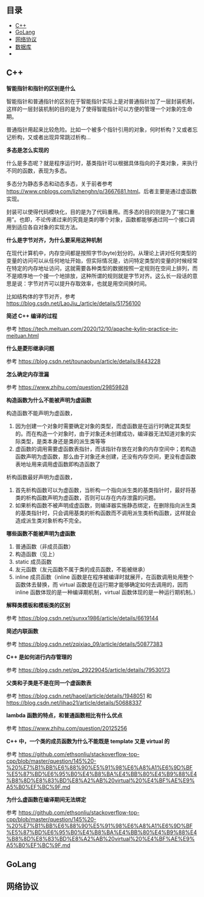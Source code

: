 ## 目录

- [C++](#C++)
- [GoLang](#GoLang)
- [网络协议](#网络协议)
- [数据库](#数据库)
- []()


## C++

**智能指针和指针的区别是什么**

智能指针和普通指针的区别在于智能指针实际上是对普通指针加了一层封装机制，这样的一层封装机制的目的是为了使得智能指针可以方便的管理一个对象的生命期。

普通指针用起来比较危险。比如一个被多个指针引用的对象，何时析构？又或者忘记析构，又或者出现异常跳过析构...

**多态是怎么实现的**

什么是多态呢？就是程序运行时，基类指针可以根据具体指向的子类对象，来执行不同的函数，表现为多态。

多态分为静态多态和动态多态，关于前者参考 <https://www.cnblogs.com/lizhenghn/p/3667681.html>。后者主要是通过虚函数实现。

封装可以使得代码模块化，目的是为了代码重用。而多态的目的则是为了“接口重用”。也即，不论传递过来的究竟是类的哪个对象，函数都能够通过同一个接口调用到适应各自对象的实现方法。

**什么是字节对齐，为什么要采用这种机制**

在现代计算机中，内存空间都是按照字节(byte)划分的。从理论上讲对任何类型的变量的访问可以从任何地址开始，但实际情况是，访问特定类型的变量的时候经常在特定的内存地址访问，这就需要各种类型的数据按照一定规则在空间上排列，而不是顺序地一个接一个地排放，这种所谓的规则就是字节对齐。这么长一段话的意思是说：字节对齐可以提升存取效率，也就是用空间换时间。

比如结构体的字节对齐，参考 <https://blog.csdn.net/LaoJiu_/article/details/51756100>

**简述 C++ 编译的过程**

参考 <https://tech.meituan.com/2020/12/10/apache-kylin-practice-in-meituan.html>

**什么是菱形继承问题**

参考 <https://blog.csdn.net/tounaobun/article/details/8443228>

**怎么确定内存泄漏**

参考 <https://www.zhihu.com/question/29859828>

**构造函数为什么不能被声明为虚函数**

构造函数不能声明为虚函数，

1. 因为创建一个对象时需要确定对象的类型，而虚函数是在运行时确定其类型的。而在构造一个对象时，由于对象还未创建成功，编译器无法知道对象的实际类型，是类本身还是类的派生类等等
2. 虚函数的调用需要虚函数表指针，而该指针存放在对象的内存空间中；若构造函数声明为虚函数，那么由于对象还未创建，还没有内存空间，更没有虚函数表地址用来调用虚函数即构造函数了

析构函数最好声明为虚函数，

1. 首先析构函数可以为虚函数，当析构一个指向派生类的基类指针时，最好将基类的析构函数声明为虚函数，否则可以存在内存泄露的问题。
2. 如果析构函数不被声明成虚函数，则编译器实施静态绑定，在删除指向派生类的基类指针时，只会调用基类的析构函数而不调用派生类析构函数，这样就会造成派生类对象析构不完全。

**哪些函数不能被声明为虚函数**

1. 普通函数（非成员函数）
2. 构造函数（见上）
3. static 成员函数
4. 友元函数（友元函数不属于类的成员函数，不能被继承）
5. inline 成员函数（inline 函数是在程序被编译时就展开，在函数调用处用整个函数体去替换，而 virtual 函数是在运行期才能够确定如何去调用的，因而 inline 函数体现的是一种编译期机制，virtual 函数体现的是一种运行期机制。）

**解释类模板和模板类的区别**

参考 <https://blog.csdn.net/sunxx1986/article/details/6619144>

**简述内联函数**

参考 <https://blog.csdn.net/zqixiao_09/article/details/50877383>

**C++ 是如何进行内存管理的**

参考 <https://blog.csdn.net/qq_29229045/article/details/79530173>

**父类和子类是不是在同一个虚函数表**

参考 <https://blog.csdn.net/haoel/article/details/1948051> 和 <https://blog.csdn.net/lihao21/article/details/50688337>

**lambda 函数的特点，和普通函数相比有什么优点**

参考 <https://www.zhihu.com/question/20125256>

**C++ 中，一个类的成员函数为什么不能既是 template 又是 virtual 的**

参考 <https://github.com/ethsonliu/stackoverflow-top-cpp/blob/master/question/145%20-%20%E7%B1%BB%E6%88%90%E5%91%98%E6%A8%A1%E6%9D%BF%E5%87%BD%E6%95%B0%E4%B8%BA%E4%BB%80%E4%B9%88%E4%B8%8D%E8%83%BD%E8%A2%AB%20virtual%20%E4%BF%AE%E9%A5%B0%EF%BC%9F.md>

**为什么虚函数在编译期间无法绑定**

参考 <https://github.com/ethsonliu/stackoverflow-top-cpp/blob/master/question/145%20-%20%E7%B1%BB%E6%88%90%E5%91%98%E6%A8%A1%E6%9D%BF%E5%87%BD%E6%95%B0%E4%B8%BA%E4%BB%80%E4%B9%88%E4%B8%8D%E8%83%BD%E8%A2%AB%20virtual%20%E4%BF%AE%E9%A5%B0%EF%BC%9F.md>

## GoLang



## 网络协议




